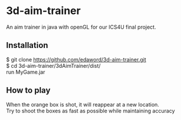 # 3d-aim-trainer
An aim trainer in java with openGL for our ICS4U final project.

## Installation  
 $ git clone https://github.com/edaword/3d-aim-trainer.git  
 $ cd 3d-aim-trainer/3dAimTrainer/dist/  
   run MyGame.jar
## How to play
  When the orange box is shot, it will reappear at a new location.  
  Try to shoot the boxes as fast as possible while maintaining accuracy
